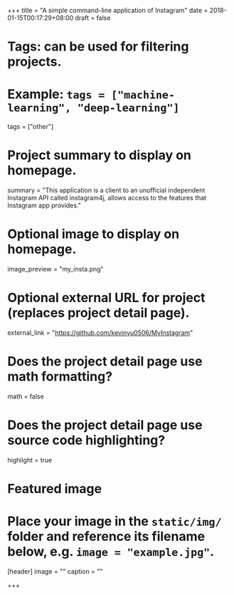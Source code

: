 +++
title = "A simple command-line application of Instagram"
date = 2018-01-15T00:17:29+08:00
draft = false

# Tags: can be used for filtering projects.
# Example: `tags = ["machine-learning", "deep-learning"]`
tags = ["other"]

# Project summary to display on homepage.
summary = "This application is a client to an unofficial independent Instagram API called instagram4j, allows access to the features that Instagram app provides."

# Optional image to display on homepage.
image_preview = "my_insta.png"

# Optional external URL for project (replaces project detail page).
external_link = "https://github.com/kevinyu0506/MyInstagram"

# Does the project detail page use math formatting?
math = false

# Does the project detail page use source code highlighting?
highlight = true

# Featured image
# Place your image in the `static/img/` folder and reference its filename below, e.g. `image = "example.jpg"`.
[header]
image = ""
caption = ""

+++

